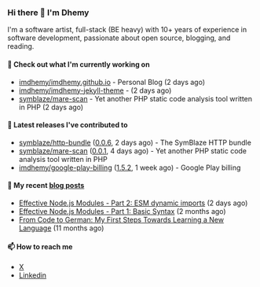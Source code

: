 ### Hi there 👋 I'm Dhemy

I'm a software artist, full-stack (BE heavy) with 10+ years of experience in software development,
passionate about open source, blogging, and reading.

#### 👷 Check out what I'm currently working on

- [imdhemy/imdhemy.github.io](https://github.com/imdhemy/imdhemy.github.io) - Personal Blog (2 days ago)
- [imdhemy/imdhemy-jekyll-theme](https://github.com/imdhemy/imdhemy-jekyll-theme) -  (2 days ago)
- [symblaze/mare-scan](https://github.com/symblaze/mare-scan) - Yet another PHP static code analysis tool written in PHP (2 days ago)

#### 🔭 Latest releases I've contributed to

- [symblaze/http-bundle](https://github.com/symblaze/http-bundle) ([0.0.6](https://github.com/symblaze/http-bundle/releases/tag/0.0.6), 2 days ago) - The SymBlaze HTTP bundle
- [symblaze/mare-scan](https://github.com/symblaze/mare-scan) ([0.0.1](https://github.com/symblaze/mare-scan/releases/tag/0.0.1), 4 days ago) - Yet another PHP static code analysis tool written in PHP
- [imdhemy/google-play-billing](https://github.com/imdhemy/google-play-billing) ([1.5.2](https://github.com/imdhemy/google-play-billing/releases/tag/1.5.2), 1 week ago) - Google Play billing

#### 📜 My recent [blog posts](https://imdhemy.com/)

- [Effective Node.js Modules - Part 2: ESM dynamic imports](https://imdhemy.com/blog/nodejs/esm-dynamic-imports.html) (2 days ago)
- [Effective Node.js Modules - Part 1: Basic Syntax](https://imdhemy.com/blog/nodejs/effective-nodejs-modules-part-1.html) (2 months ago)
- [From Code to German: My First Steps Towards Learning a New Language](https://imdhemy.com/blog/germany/from-code-to-german.html) (11 months ago)

#### 📫 How to reach me

- [X](https://twitter.com/imdhemy)
- [Linkedin](https://linkedin.com/in/imdhemy)
